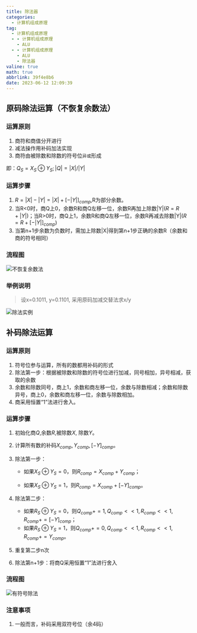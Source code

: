 ```yaml
---
title: 除法器
categories:
  - 计算机组成原理
tag:
  - 计算机组成原理
  - - 计算机组成原理
    - ALU
  - - 计算机组成原理
    - ALU
    - 除法器
valine: true
math: true
abbrlink: 39f4e8b6
date: 2023-06-12 12:09:39
---
```


## 原码除法运算（不恢复余数法）

### 运算原则

1. 商符和商值分开进行
2. 减法操作用补码加法实现
3. 商符由被除数和除数的符号位`异或`形成

即：$Q_S = X_S \oplus Y_S;\, |Q|=|X|/|Y|$

### 运算步骤

1. $R=|X|-|Y|=|X|+[-|Y|]_{comp},$R为部分余数。
2. 当R<0时，商Q上0，余数R和商Q左移一位，余数R再加上除数|Y|$(R = R+|Y|)$；当R>0时，商Q上1，余数R和商Q左移一位，余数R再减去除数|Y|$(R=R+[-|Y|]_{comp})$
3. 当第n+1步余数为负数时，需加上除数|X|得到第n+1步正确的余数R（余数和商的符号相同）

### 流程图

![不恢复余数法](https://gitee.com/fangcongss/blog-pic/raw/master/img/%E4%B8%8D%E6%81%A2%E5%A4%8D%E4%BD%99%E6%95%B0%E6%B3%95-20230612164630539.png)

### 举例说明

>设x=0.1011, y=0.1101, 采用原码加减交替法求x/y

![除法实例](https://gitee.com/fangcongss/blog-pic/raw/master/img/%E9%99%A4%E6%B3%95%E5%AE%9E%E4%BE%8B.png)

## 补码除法运算

### 运算原则

1. 符号位参与运算，所有的数都用补码的形式
2. 除法第一步：根据被除数和除数的符号位进行加减，同号相加，异号相减，获取的余数
3. 余数和除数同号，商上1，余数和商左移一位，余数与除数相减；余数和除数异号，商上0，余数和商左移一位，余数与除数相加。
4. 商采用恒置“1”法进行舍入。



### 运算步骤

1. 初始化商$Q$,余数$R$,被除数$X$, 除数$Y$。

2.  计算所有数的补码$X_{comp}, Y_{comp},[-Y]_{comp}$。

3. 除法第一步：

   - 如果$X_S\oplus Y_S = 0$，则$R_{comp} = X_{comp}+Y_{comp}$；

   - 如果$X_S\oplus Y_S = 1$，则$R_{comp} = X_{comp}+[-Y]_{comp}$。

4. 除法第二步：

   - 如果$R_S\oplus Y_S = 0$，则$Q_{comp}+=1, Q_{comp}<<1, R_{comp}<<1,R_{comp}+=[-Y]_{comp}$；
   - 如果$R_S\oplus Y_S = 1$，则$Q_{comp} += 0, Q_{comp}<<1, R_{comp}<<1,R_{comp}+=Y_{comp}$。

5. 重复第二步n次

6. 除法第n+1步：将商Q采用恒置“1”法进行舍入

### 流程图

![有符号除法](https://gitee.com/fangcongss/blog-pic/raw/master/img/%E6%9C%89%E7%AC%A6%E5%8F%B7%E9%99%A4%E6%B3%95.png)

###  注意事项

1. 一般而言，补码采用双符号位（余4码）
